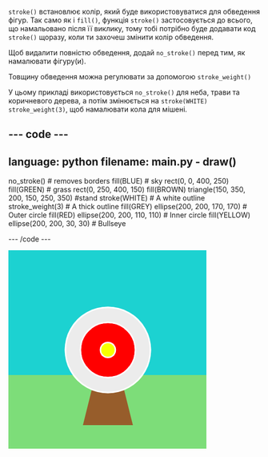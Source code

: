 `stroke()` встановлює колір, який буде використовуватися для обведення фігур. Так само як і `fill()`, функція `stroke()` застосовується до всього, що намальовано після її виклику, тому тобі потрібно буде додавати код `stroke()` щоразу, коли ти захочеш змінити колір обведення.

Щоб видалити повністю обведення, додай `no_stroke()` перед тим, як намалювати фігуру(и).

Товщину обведення можна регулювати за допомогою `stroke_weight()`

У цьому прикладі використовується `no_stroke()` для неба, трави та коричневого дерева, а потім змінюється на `stroke(WHITE)` `stroke_weight(3)`, щоб намалювати кола для мішені.

--- code ---
---
language: python
filename: main.py - draw()
---

  no_stroke() # removes borders fill(BLUE) # sky rect(0, 0, 400, 250) fill(GREEN) # grass rect(0, 250, 400, 150) fill(BROWN) triangle(150, 350, 200, 150, 250, 350)  #stand stroke(WHITE) # A white outline stroke_weight(3) # A thick outline fill(GREY) ellipse(200, 200, 170, 170) # Outer circle fill(RED) ellipse(200, 200, 110, 110) # Inner circle fill(YELLOW) ellipse(200, 200, 30, 30) # Bullseye

--- /code ---

![Зображення стрільби з лука з товстими білими рамками на колах і без рамок на прямокутниках і трикутнику.](images/outline-circles.png)
